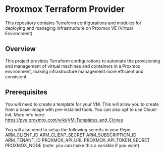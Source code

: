 # Proxmox Terraform Provider

This repository contains Terraform configurations and modules for deploying and managing infrastructure on Proxmox VE (Virtual Environment).

## Overview

This project provides Terraform configurations to automate the provisioning and management of virtual machines and containers in a Proxmox environment, making infrastructure management more efficient and consistent.

## Prerequisites

You will need to create a template for your VM. This will allow you to create from a base-image with pre-installed tools. You can also opt to use Cloud-Init.
More info here: https://pve.proxmox.com/wiki/VM_Templates_and_Clones

You will also need to setup the following secrets in your Repo
ARM_CLIENT_ID
ARM_CLIENT_SECRET
ARM_SUBSCRIPTION_ID
ARM_TENANT_ID
PROXMOX_API_URL
PROXMOX_API_TOKEN_SECRET
PROXMOX_NODE (note: you can make this a variable if you want)
